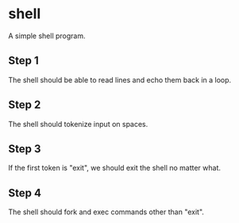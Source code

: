 # shell

A simple shell program.

## Step 1

The shell should be able to read lines and echo them back in a loop.

## Step 2

The shell should tokenize input on spaces.

## Step 3

If the first token is "exit", we should exit the shell no matter what.

## Step 4

The shell should fork and exec commands other than "exit".
